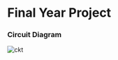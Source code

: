 # Final Year Project

### Circuit Diagram
![ckt](https://user-images.githubusercontent.com/67681343/222928928-9abbe9f5-0b44-4557-836d-1d81869fb02b.PNG)
